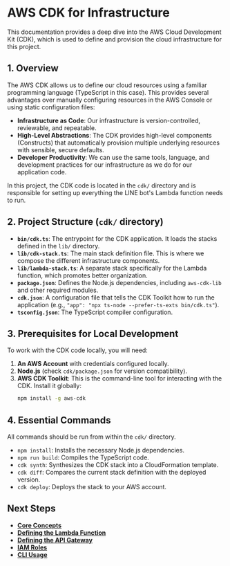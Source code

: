 # AWS CDK for Infrastructure

This documentation provides a deep dive into the AWS Cloud Development Kit (CDK), which is used to define and provision the cloud infrastructure for this project.

## 1. Overview

The AWS CDK allows us to define our cloud resources using a familiar programming language (TypeScript in this case). This provides several advantages over manually configuring resources in the AWS Console or using static configuration files:

- **Infrastructure as Code**: Our infrastructure is version-controlled, reviewable, and repeatable.
- **High-Level Abstractions**: The CDK provides high-level components (Constructs) that automatically provision multiple underlying resources with sensible, secure defaults.
- **Developer Productivity**: We can use the same tools, language, and development practices for our infrastructure as we do for our application code.

In this project, the CDK code is located in the `cdk/` directory and is responsible for setting up everything the LINE bot's Lambda function needs to run.

## 2. Project Structure (`cdk/` directory)

- **`bin/cdk.ts`**: The entrypoint for the CDK application. It loads the stacks defined in the `lib/` directory.
- **`lib/cdk-stack.ts`**: The main stack definition file. This is where we compose the different infrastructure components.
- **`lib/lambda-stack.ts`**: A separate stack specifically for the Lambda function, which promotes better organization.
- **`package.json`**: Defines the Node.js dependencies, including `aws-cdk-lib` and other required modules.
- **`cdk.json`**: A configuration file that tells the CDK Toolkit how to run the application (e.g., `"app": "npx ts-node --prefer-ts-exts bin/cdk.ts"`).
- **`tsconfig.json`**: The TypeScript compiler configuration.

## 3. Prerequisites for Local Development

To work with the CDK code locally, you will need:

1.  **An AWS Account** with credentials configured locally.
2.  **Node.js** (check `cdk/package.json` for version compatibility).
3.  **AWS CDK Toolkit**: This is the command-line tool for interacting with the CDK. Install it globally:
    ```bash
    npm install -g aws-cdk
    ```

## 4. Essential Commands

All commands should be run from within the `cdk/` directory.

- `npm install`: Installs the necessary Node.js dependencies.
- `npm run build`: Compiles the TypeScript code.
- `cdk synth`: Synthesizes the CDK stack into a CloudFormation template.
- `cdk diff`: Compares the current stack definition with the deployed version.
- `cdk deploy`: Deploys the stack to your AWS account.

## Next Steps

- [**Core Concepts**](./core_concepts.md)
- [**Defining the Lambda Function**](./defining_lambda.md)
- [**Defining the API Gateway**](./defining_api_gateway.md)
- [**IAM Roles**](./iam_roles.md)
- [**CLI Usage**](./cli_usage.md)
